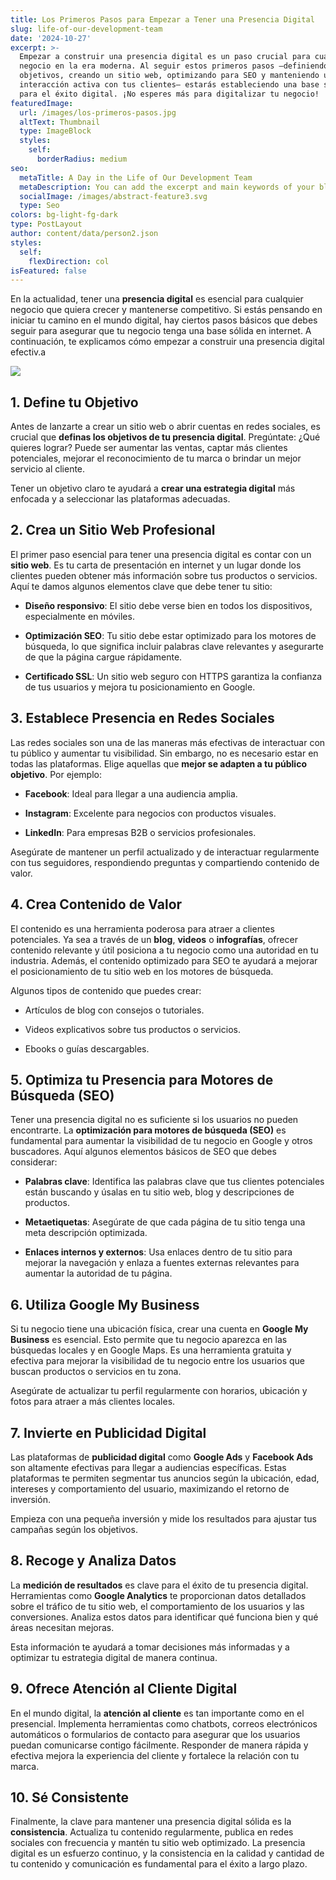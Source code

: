 ```yaml
---
title: Los Primeros Pasos para Empezar a Tener una Presencia Digital
slug: life-of-our-development-team
date: '2024-10-27'
excerpt: >-
  Empezar a construir una presencia digital es un paso crucial para cualquier
  negocio en la era moderna. Al seguir estos primeros pasos —definiendo tus
  objetivos, creando un sitio web, optimizando para SEO y manteniendo una
  interacción activa con tus clientes— estarás estableciendo una base sólida
  para el éxito digital. ¡No esperes más para digitalizar tu negocio!
featuredImage:
  url: /images/los-primeros-pasos.jpg
  altText: Thumbnail
  type: ImageBlock
  styles:
    self:
      borderRadius: medium
seo:
  metaTitle: A Day in the Life of Our Development Team
  metaDescription: You can add the excerpt and main keywords of your blog post here.
  socialImage: /images/abstract-feature3.svg
  type: Seo
colors: bg-light-fg-dark
type: PostLayout
author: content/data/person2.json
styles:
  self:
    flexDirection: col
isFeatured: false
---
```

En la actualidad, tener una **presencia digital** es esencial para cualquier negocio que quiera crecer y mantenerse competitivo. Si estás pensando en iniciar tu camino en el mundo digital, hay ciertos pasos básicos que debes seguir para asegurar que tu negocio tenga una base sólida en internet. A continuación, te explicamos cómo empezar a construir una presencia digital efectiv.a

![](/images/los-primeros-pasos.jpg)

## 1. **Define tu Objetivo**

Antes de lanzarte a crear un sitio web o abrir cuentas en redes sociales, es crucial que **definas los objetivos de tu presencia digital**. Pregúntate: ¿Qué quieres lograr? Puede ser aumentar las ventas, captar más clientes potenciales, mejorar el reconocimiento de tu marca o brindar un mejor servicio al cliente.

Tener un objetivo claro te ayudará a **crear una estrategia digital** más enfocada y a seleccionar las plataformas adecuadas.

## 2. **Crea un Sitio Web Profesional**

El primer paso esencial para tener una presencia digital es contar con un **sitio web**. Es tu carta de presentación en internet y un lugar donde los clientes pueden obtener más información sobre tus productos o servicios. Aquí te damos algunos elementos clave que debe tener tu sitio:

*   **Diseño responsivo**: El sitio debe verse bien en todos los dispositivos, especialmente en móviles.

*   **Optimización SEO**: Tu sitio debe estar optimizado para los motores de búsqueda, lo que significa incluir palabras clave relevantes y asegurarte de que la página cargue rápidamente.

*   **Certificado SSL**: Un sitio web seguro con HTTPS garantiza la confianza de tus usuarios y mejora tu posicionamiento en Google.

## 3. **Establece Presencia en Redes Sociales**

Las redes sociales son una de las maneras más efectivas de interactuar con tu público y aumentar tu visibilidad. Sin embargo, no es necesario estar en todas las plataformas. Elige aquellas que **mejor se adapten a tu público objetivo**. Por ejemplo:

*   **Facebook**: Ideal para llegar a una audiencia amplia.

*   **Instagram**: Excelente para negocios con productos visuales.

*   **LinkedIn**: Para empresas B2B o servicios profesionales.

Asegúrate de mantener un perfil actualizado y de interactuar regularmente con tus seguidores, respondiendo preguntas y compartiendo contenido de valor.

## 4. **Crea Contenido de Valor**

El contenido es una herramienta poderosa para atraer a clientes potenciales. Ya sea a través de un **blog**, **videos** o **infografías**, ofrecer contenido relevante y útil posiciona a tu negocio como una autoridad en tu industria. Además, el contenido optimizado para SEO te ayudará a mejorar el posicionamiento de tu sitio web en los motores de búsqueda.

Algunos tipos de contenido que puedes crear:

*   Artículos de blog con consejos o tutoriales.

*   Videos explicativos sobre tus productos o servicios.

*   Ebooks o guías descargables.

## 5. **Optimiza tu Presencia para Motores de Búsqueda (SEO)**

Tener una presencia digital no es suficiente si los usuarios no pueden encontrarte. La **optimización para motores de búsqueda (SEO)** es fundamental para aumentar la visibilidad de tu negocio en Google y otros buscadores. Aquí algunos elementos básicos de SEO que debes considerar:

*   **Palabras clave**: Identifica las palabras clave que tus clientes potenciales están buscando y úsalas en tu sitio web, blog y descripciones de productos.

*   **Metaetiquetas**: Asegúrate de que cada página de tu sitio tenga una meta descripción optimizada.

*   **Enlaces internos y externos**: Usa enlaces dentro de tu sitio para mejorar la navegación y enlaza a fuentes externas relevantes para aumentar la autoridad de tu página.

## 6. **Utiliza Google My Business**

Si tu negocio tiene una ubicación física, crear una cuenta en **Google My Business** es esencial. Esto permite que tu negocio aparezca en las búsquedas locales y en Google Maps. Es una herramienta gratuita y efectiva para mejorar la visibilidad de tu negocio entre los usuarios que buscan productos o servicios en tu zona.

Asegúrate de actualizar tu perfil regularmente con horarios, ubicación y fotos para atraer a más clientes locales.

## 7. **Invierte en Publicidad Digital**

Las plataformas de **publicidad digital** como **Google Ads** y **Facebook Ads** son altamente efectivas para llegar a audiencias específicas. Estas plataformas te permiten segmentar tus anuncios según la ubicación, edad, intereses y comportamiento del usuario, maximizando el retorno de inversión.

Empieza con una pequeña inversión y mide los resultados para ajustar tus campañas según los objetivos.

## 8. **Recoge y Analiza Datos**

La **medición de resultados** es clave para el éxito de tu presencia digital. Herramientas como **Google Analytics** te proporcionan datos detallados sobre el tráfico de tu sitio web, el comportamiento de los usuarios y las conversiones. Analiza estos datos para identificar qué funciona bien y qué áreas necesitan mejoras.

Esta información te ayudará a tomar decisiones más informadas y a optimizar tu estrategia digital de manera continua.

## 9. **Ofrece Atención al Cliente Digital**

En el mundo digital, la **atención al cliente** es tan importante como en el presencial. Implementa herramientas como chatbots, correos electrónicos automáticos o formularios de contacto para asegurar que los usuarios puedan comunicarse contigo fácilmente. Responder de manera rápida y efectiva mejora la experiencia del cliente y fortalece la relación con tu marca.

## 10. **Sé Consistente**

Finalmente, la clave para mantener una presencia digital sólida es la **consistencia**. Actualiza tu contenido regularmente, publica en redes sociales con frecuencia y mantén tu sitio web optimizado. La presencia digital es un esfuerzo continuo, y la consistencia en la calidad y cantidad de tu contenido y comunicación es fundamental para el éxito a largo plazo.

